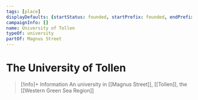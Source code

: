 ```yaml
---
tags: [place]
displayDefaults: {startStatus: founded, startPrefix: founded, endPrefix: destroyed, endStatus: destroyed}
campaignInfo: []
name: University of Tollen
typeOf: university
partOf: Magnus Street
---
```

# The University of Tollen
>[!info]+ Information
> An university in [[Magnus Street]], [[Tollen]], the [[Western Green Sea Region]]
